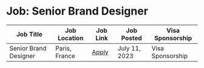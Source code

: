 # Job: Senior Brand Designer

| Job Title | Job Location | Job Link | Job Posted | Visa Sponsorship |
| --- | --- | --- | --- | --- |
| Senior Brand Designer | Paris, France | [Apply](https://jobs.lever.co/blablacar/c38d0e02-c56c-41a2-9c99-269668999308) | July 11, 2023 | Visa Sponsorship |
